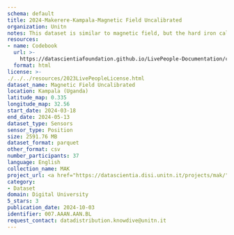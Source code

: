 ```yaml
---
schema: default
title: 2024-Makerere-Kampala-Magnetic Field Uncalibrated
organization: Unitn
notes: This dataset is similar to magnetic field, but the hard iron calibration is reported separately instead of being included in the measurement. Factory calibration and temperature compensation will still be applied to the "uncalibrated" measurement. Assumptions that the magnetic field is due to the Earth's poles is avoided.  It is part of the Makerere data collection, which contains data about the everyday life activities of students coming from Makerere University located in Uganda. The data were collected via questionnaires, data coming from 30 smartphone sensors associated to thousand self-reported annotations over a period of 8 weeks.
resources:
- name: Codebook
  url: >-
    https://datascientiafoundation.github.io/LivePeople-Documentation/codebooks/2024-MAK-Kampala-magneticfielduncalibrated.html
  format: html
license: >-
./../../resources/2023LivePeopleLicense.html
dataset_name: Magnetic Field Uncalibrated
location: Kampala (Uganda)
latitude_map: 0.335
longitude_map: 32.56
start_date: 2024-03-18
end_date: 2024-05-13
dataset_type: Sensors
sensor_type: Position
size: 2591.76 MB
dataset_format: parquet
other_format: csv
number_participants: 37
language: English
collection_name: MAK
project_url: <a href="https://datascientia.disi.unitn.it/projects/mak/">https://datascientia.disi.unitn.it/projects/mak/</a>
category:
- Dataset
domain: Digital University
5_stars: 3
publication_date: 2024-10-03
identifier: 007.AAAN.AAN.BL
request_contact: datadistribution.knowdive@unitn.it
---
```

